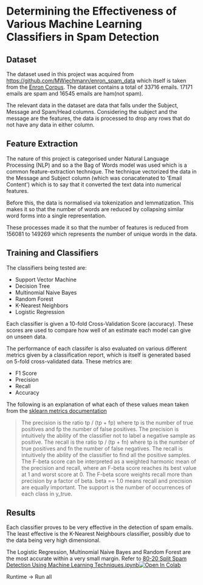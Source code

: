 # Determining the Effectiveness of Various Machine Learning Classifiers in Spam Detection

## Dataset
The dataset used in this project was acquired from https://github.com/MWiechmann/enron_spam_data which itself is taken from the [Enron Corpus](https://www2.aueb.gr/users/ion/data/enron-spam/readme.txt).
The dataset contains a total of 33716 emails. 17171 emails are spam and 16545 emails are ham(not spam). 

The relevant data in the dataset are data that falls under the Subject, Message and Spam/Head columns. Considering the subject and the message are the features, the data is processed to drop any rows that do not have any data in either column.

## Feature Extraction

The nature of this project is categorised under Natural Language Processing (NLP) and so a the Bag of Words model was used which is a common feature-extraction technique. The technique vectorized the data in the Message and Subject column (which was conacatenated to 'Email Content') which is to say that it converted the text data into numerical features. 

Before this, the data is normalised via tokenization and lemmatization. This makes it so that the number of words are reduced by collapsing similar word forms into a single representation.

These processes made it so that the number of features is reduced from 156081 to 149269 which represents the number of unique words in the data.

## Training and Classifiers

The classifiers being tested are:
- Support Vector Machine
- Decision Tree
- Multinomial Naive Bayes
- Random Forest
- K-Nearest Neighbors
- Logistic Regression

Each classifier is given a 10-fold Cross-Validation Score (accuracy). These scores are used to compare how well of an estimate each model can give on unseen data.

The performance of each classifer is also evaluated on various different metrics given by a classification report, which is itself is generated based on 5-fold cross-validated data.
These metrics are:
- F1 Score
- Precision
- Recall
- Accuracy

The following is an explanation of what each of these values mean taken from the [sklearn metrics documentation](https://scikit-learn.org/stable/modules/generated/sklearn.metrics.precision_recall_fscothere_support.html#sklearn.metrics.precision_recall_fscore_support)

> The precision is the ratio tp / (tp + fp) where tp is the number of true positives and fp the number of false positives. The precision is intuitively the ability of the classifier not to label a negative sample as positive.
> The recall is the ratio tp / (tp + fn) where tp is the number of true positives and fn the number of false negatives. The recall is intuitively the ability of the classifier to find all the positive samples.
> The F-beta score can be interpreted as a weighted harmonic mean of the precision and recall, where an F-beta score reaches its best value at 1 and worst score at 0.
> The F-beta score weights recall more than precision by a factor of beta. beta == 1.0 means recall and precision are equally important.
> The support is the number of occurrences of each class in y_true.

## Results



Each classifier proves to be very effective in the detection of spam emails. The least effective is the K-Nearest Neighbours classifier, possibly due to the data being very high dimensional.

The Logistic Regression, Multinomial Naive Bayes and Random Forest are the most accurate within a very small margin. Refer to [80-20 Split Spam Detection Using Machine Learning Techniques.ipynb](https://github.com/khadir786/phishing_ml/blob/main/80-20%20Split%20Spam%20Detection%20Using%20Machine%20Learning%20Techniques.ipynb)[![Open In Colab](https://colab.research.google.com/assets/colab-badge.svg)](https://colab.research.google.com/drive/1wvQqRc9Bt7wryJtg4ZgpmIobDZ46Lil3?usp=sharing)

Runtime -> Run all



